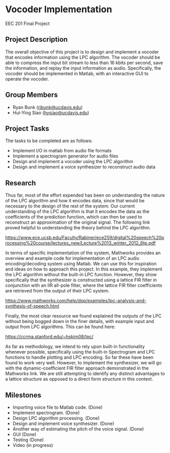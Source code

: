 # Vocoder Implementation
EEC 201 Final Project

## Project Description
The overall objective of this project is to design and implement a vocoder that encodes information using the LPC algorithm. The vocoder 
should be able to compress the input bit stream to less than 16 kbits per second, save the information, and replay the input information 
as audio. Specifically, the vocoder should be implemented in Matlab, with an interactive GUI to operate the vocoder.

## Group Members
  - Ryan Bunk (rjbunk@ucdavis.edu)
  - Hui-Ying Siao (hysiao@ucdavis.edu)
  
## Project Tasks
The tasks to be completed are as follows:
- Implement I/O in matlab from audio file formats
- Implement a spectrogram generator for audio files
- Design and implement a vocoder using the LPC algorithm
- Design and implement a voice synthesizer to reconstruct audio data

## Research
  Thus far, most of the effort expended has been on understanding the nature of the LPC algorithm and how it encodes data, since that 
would be necessary to the design of the rest of the system. Our current understanding of the LPC algorithm is that it encodes the data 
as the coefficients of the prediction function, which can then be used to reconstruct an approximation of the original signal. The 
following link proved helpful to understanding the theory behind the LPC algorithm.
 
https://www.ece.ucsb.edu/Faculty/Rabiner/ece259/digital%20speech%20processing%20course/lectures_new/Lecture%2013_winter_2012_6tp.pdf
 
  In terms of specific implementation of the system, Mathworks provides an overview and example code for implementation of an LPC audio 
encoding/decoding system using Matlab. We can use this for inspiration and ideas on how to approach this project. In this example, they 
implement the LPC algorithm without the built-in LPC function. However, they show specifically that the synthesizer is constructed using 
a lattice FIR filter in conjunction with an IIR all-pole filter, where the lattice FIR filter coefficients are retrieved from the output 
of their LPC system.
 
https://www.mathworks.com/help/dsp/examples/lpc-analysis-and-synthesis-of-speech.html
 

  Finally, the most clear resource we found explained the outputs of the LPC without being bogged down in the finer details, with 
example input and output from LPC algorithms. This can be found here:

https://ccrma.stanford.edu/~hskim08/lpc/

  As far as methodology, we intend to rely upon built-in functionality whenever possible, specifically using the built-in Spectrogram 
and LPC functions to handle plotting and LPC encoding. So far these have been found to work very well. However, to implement the 
synthesizer, we will go with the dynamic-coefficient FIR filter approach demonstrated in the Mathworks link. We are still attempting to 
identify any distinct advantages to a lattice structure as opposed to a direct form structure in this context.

## Milestones
- Importing voice file to Matlab code. (Done)
- Implement spectrogram. (Done)
- Design LPC algorithm processing. (Done)
- Design and implement voice synthesizer. (Done)
- Another way of estimating the pitch of the voice signal. (Done)
- GUI (Done)
- Testing (Done)
- Video (in progress)


